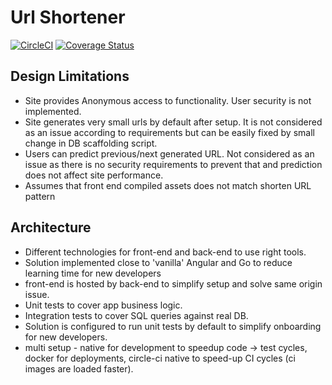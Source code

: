 # Url Shortener

[![CircleCI](https://circleci.com/gh/dharnitski/url-shortener.svg?style=svg)](https://circleci.com/gh/dharnitski/url-shortener)
[![Coverage Status](https://coveralls.io/repos/github/dharnitski/url-shortener/badge.svg)](https://coveralls.io/github/dharnitski/url-shortener)

## Design Limitations

* Site provides Anonymous access to functionality. User security is not implemented.
* Site generates very small urls by default after setup. It is not considered as an issue according to requirements but can be easily fixed by small change in DB scaffolding script.
* Users can predict previous/next generated URL. Not considered as an issue as there is no security requirements to prevent that and prediction does not affect site performance.
* Assumes that front end compiled assets does not match shorten URL pattern

## Architecture

* Different technologies for front-end and back-end to use right tools.
* Solution implemented close to 'vanilla' Angular and Go to reduce learning time for new developers
* front-end is hosted by back-end to simplify setup and solve same origin issue.
* Unit tests to cover app business logic.
* Integration tests to cover SQL queries against real DB.
* Solution is configured to run unit tests by default to simplify onboarding for new developers.
* multi setup - native for development to speedup code -> test cycles, docker for deployments, circle-ci native to speed-up CI cycles (ci images are loaded faster).

